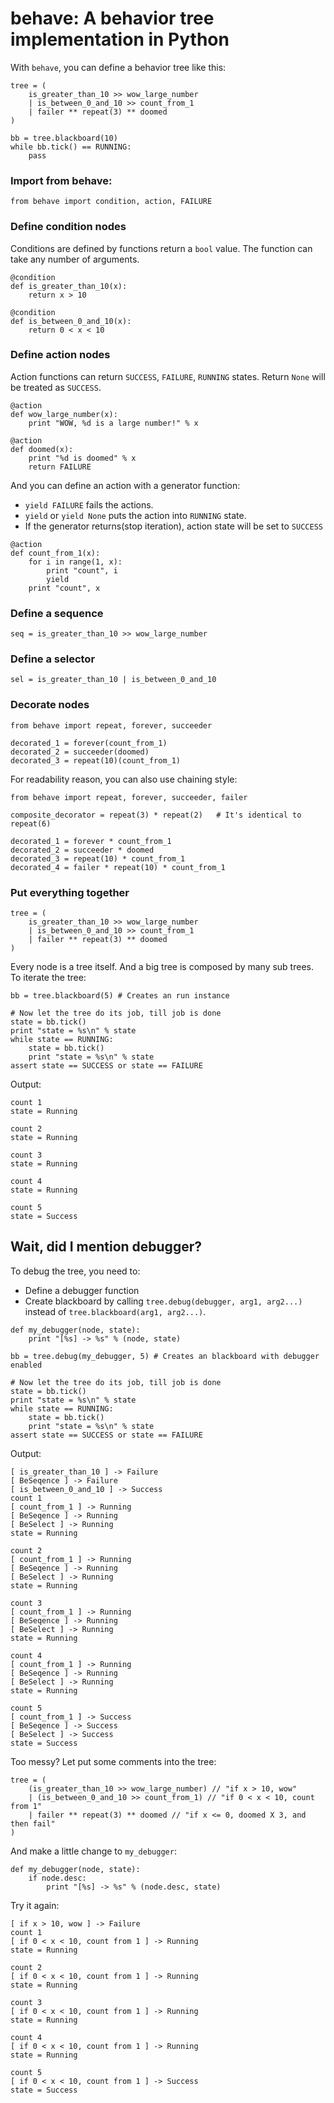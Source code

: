 # behave: A behavior tree implementation in Python

With `behave`, you can define a behavior tree like this:

````
tree = (
    is_greater_than_10 >> wow_large_number
    | is_between_0_and_10 >> count_from_1
    | failer ** repeat(3) ** doomed
)

bb = tree.blackboard(10)
while bb.tick() == RUNNING:
    pass

````


### Import from behave:

````
from behave import condition, action, FAILURE
````

### Define condition nodes

Conditions are defined by functions return a `bool` value. The function can take any number of arguments.

````
@condition
def is_greater_than_10(x):
    return x > 10

@condition
def is_between_0_and_10(x):
    return 0 < x < 10

````

### Define action nodes

Action functions can return `SUCCESS`, `FAILURE`, `RUNNING` states. Return `None` will be treated as `SUCCESS`.

````
@action
def wow_large_number(x):
    print "WOW, %d is a large number!" % x

@action
def doomed(x):
    print "%d is doomed" % x
    return FAILURE
````

And you can define an action with a generator function:

* `yield FAILURE` fails the actions. 
* `yield` or `yield None` puts the action into `RUNNING` state.
* If the generator returns(stop iteration), action state will be set to `SUCCESS`

```
@action
def count_from_1(x):
    for i in range(1, x):
        print "count", i
        yield
    print "count", x

````

### Define a sequence

````
seq = is_greater_than_10 >> wow_large_number
````

### Define a selector

````
sel = is_greater_than_10 | is_between_0_and_10
````

### Decorate nodes

````
from behave import repeat, forever, succeeder

decorated_1 = forever(count_from_1)
decorated_2 = succeeder(doomed)
decorated_3 = repeat(10)(count_from_1)
````

For readability reason, you can also use chaining style:

````
from behave import repeat, forever, succeeder, failer

composite_decorator = repeat(3) * repeat(2)   # It's identical to repeat(6)

decorated_1 = forever * count_from_1
decorated_2 = succeeder * doomed
decorated_3 = repeat(10) * count_from_1
decorated_4 = failer * repeat(10) * count_from_1
````

### Put everything together

````
tree = (
    is_greater_than_10 >> wow_large_number
    | is_between_0_and_10 >> count_from_1
    | failer ** repeat(3) ** doomed
)
````

Every node is a tree itself. And a big tree is composed by many sub trees. To iterate the tree:

````
bb = tree.blackboard(5) # Creates an run instance

# Now let the tree do its job, till job is done
state = bb.tick()
print "state = %s\n" % state
while state == RUNNING:
    state = bb.tick()
    print "state = %s\n" % state
assert state == SUCCESS or state == FAILURE
````

Output:

````
count 1
state = Running

count 2
state = Running

count 3
state = Running

count 4
state = Running

count 5
state = Success
````

## Wait, did I mention debugger?

To debug the tree, you need to:

* Define a debugger function
* Create blackboard by calling `tree.debug(debugger, arg1, arg2...)` instead of `tree.blackboard(arg1, arg2...)`.

````
def my_debugger(node, state):
    print "[%s] -> %s" % (node, state)

bb = tree.debug(my_debugger, 5) # Creates an blackboard with debugger enabled

# Now let the tree do its job, till job is done
state = bb.tick()
print "state = %s\n" % state
while state == RUNNING:
    state = bb.tick()
    print "state = %s\n" % state
assert state == SUCCESS or state == FAILURE
````

Output:

````
[ is_greater_than_10 ] -> Failure
[ BeSeqence ] -> Failure
[ is_between_0_and_10 ] -> Success
count 1
[ count_from_1 ] -> Running
[ BeSeqence ] -> Running
[ BeSelect ] -> Running
state = Running

count 2
[ count_from_1 ] -> Running
[ BeSeqence ] -> Running
[ BeSelect ] -> Running
state = Running

count 3
[ count_from_1 ] -> Running
[ BeSeqence ] -> Running
[ BeSelect ] -> Running
state = Running

count 4
[ count_from_1 ] -> Running
[ BeSeqence ] -> Running
[ BeSelect ] -> Running
state = Running

count 5
[ count_from_1 ] -> Success
[ BeSeqence ] -> Success
[ BeSelect ] -> Success
state = Success

````

Too messy? Let put some comments into the tree:

````
tree = (
    (is_greater_than_10 >> wow_large_number) // "if x > 10, wow"
    | (is_between_0_and_10 >> count_from_1) // "if 0 < x < 10, count from 1"
    | failer ** repeat(3) ** doomed // "if x <= 0, doomed X 3, and then fail"
)
````

And make a little change to `my_debugger`:

````
def my_debugger(node, state):
    if node.desc:
        print "[%s] -> %s" % (node.desc, state)
````

Try it again:

````
[ if x > 10, wow ] -> Failure
count 1
[ if 0 < x < 10, count from 1 ] -> Running
state = Running

count 2
[ if 0 < x < 10, count from 1 ] -> Running
state = Running

count 3
[ if 0 < x < 10, count from 1 ] -> Running
state = Running

count 4
[ if 0 < x < 10, count from 1 ] -> Running
state = Running

count 5
[ if 0 < x < 10, count from 1 ] -> Success
state = Success
````
